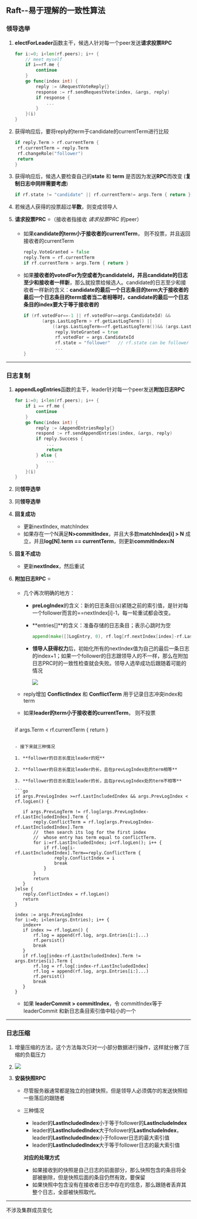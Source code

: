 ## Raft--易于理解的一致性算法

### 领导选举

1. **electForLeader**函数主干，候选人针对每一个peer发送**请求投票RPC**

   ```go
   for i:=0; i<len(rf.peers); i++ {
       // meet myself
       if i==rf.me {
           continue
       }
       go func(index int) {
           reply := &RequestVoteReply{}
           response := rf.sendRequestVote(index, &args, reply)
           if response {
               ...
           }
       }(i)
   }
   ```

2. 获得响应后，要将reply的term于candidate的currentTerm进行比较

   ```go
   if reply.Term > rf.currentTerm {
   	rf.currentTerm = reply.Term
   	rf.changeRole("follower")
   	return
   }
   ```

3. 获得响应后，候选人要检查自己的**state** 和 **term** 是否因为发送**RPC**而改变 (**复制日志中同样需要考虑**)

   ```go
   if rf.state != "candidate" || rf.currentTerm!= args.Term { return }
   ```

4. 若候选人获得的投票超过**半数**，则变成领导人

5. **请求投票PRC** ⭐（接收者指接收 *请求投票PRC* 的peer）

   - 如果**candidate的term小于接收者的currentTerm**， 则不投票，并且返回接收者的currentTerm

     ```go
     reply.VoteGranted = false
     reply.Term = rf.currentTerm
     if rf.currentTerm > args.Term { return }
     ```

   - 如果**接收者的votedFor为空或者为candidateId，并且candidate的日志至少和接收者一样新**，那么就投票给候选人。candidate的日志至少和接收者一样新的含义：**candidate的最后一个日志条目的term大于接收者的最后一个日志条目的term或者当二者相等时，candidate的最后一个日志条目的index要大于等于接收者的**

     ```go
     if (rf.votedFor==-1 || rf.votedFor==args.CandidateId) &&
     		(args.LastLogTerm > rf.getLastLogTerm() ||
     			((args.LastLogTerm==rf.getLastLogTerm())&& (args.LastLogIndex>=rf.getLastLogIndex()))) {
                 reply.VoteGranted = true
                 rf.votedFor = args.CandidateId
                 rf.state = "follower"   // rf.state can be follower or candidate
                 ...
     }
     ```

------



### 日志复制

1. **appendLogEntries**函数的主干，leader针对每一个peer发送**附加日志RPC**

   ```go
   for i:=0; i<len(rf.peers); i++ {
       if i == rf.me {
           continue
       }
       go func(index int) {
           reply := &AppendEntriesReply{}
           respond := rf.sendAppendEntries(index, &args, reply)
           if reply.Success {
               ...
               return
           } else {
               ...
           }
       }(i)
   }
   ```

2. 同**领导选举**

3. 同**领导选举**

4. **回复成功**

   - 更新nextIndex, matchIndex
   - 如果存在一个N满足**N>commitIndex**，并且大多数**matchIndex[i] > N** 成立，并且**log[N].term == currentTerm**，则更新**commitIndex=N**

5. **回复不成功**

   - 更新**nextIndex**，然后重试

6. **附加日志RPC** ⭐

   - 几个再次明确的地方：

     - **preLogIndex**的含义：新的日志条目(s)紧随之前的索引值，是针对每一个follower而言的==nextIndex[i]-1，每一轮重试都会改变。

     - **entries[]**的含义：准备存储的日志条目；表示心跳时为空

       ```go
       append(make([]LogEntry, 0), rf.log[rf.nextIndex[index]-rf.LastIncludedIndex:]...)
       ```

     - **领导人获得权力**后，初始化所有的nextIndex值为自己的最后一条日志的index+1；如果一个follower的日志跟领导人的不一样，那么在附加日志PRC时的一致性检查就会失败。领导人选举成功后跟随着可能的情况

       ![](https://github.com/DreaMer963/distributed-systems/blob/master/pic/appendLog.jpg)

   - reply增加 **ConflictIndex** 和 **ConflictTerm** 用于记录日志冲突index和term

   - 如果**leader的term小于接收者的currentTerm**， 则不投票

     ```go
    if args.Term < rf.currentTerm { return }
     ```
   
   - 接下来就三种情况

     1. **follower的日志长度比leader的短**

     2. **follower的日志长度比leader的长，且在prevLogIndex处的term相等**

     3. **follower的日志长度比leader的长，且在prevLogIndex处的term不相等**

     ```go
     if args.PrevLogIndex >=rf.LastIncludedIndex && args.PrevLogIndex < rf.logLen() {
     
     	if args.PrevLogTerm != rf.log[args.PrevLogIndex-rf.LastIncludedIndex].Term {
     		reply.ConflictTerm = rf.log[args.PrevLogIndex-rf.LastIncludedIndex].Term
     		//  then search its log for the first index
     		//  whose entry has term equal to conflictTerm.
     		for i:=rf.LastIncludedIndex; i<rf.logLen(); i++ {
     			if rf.log[i-rf.LastIncludedIndex].Term==reply.ConflictTerm {
     				reply.ConflictIndex = i
     				break
     			}
     		}
     		return
     	}
     }else {
     	reply.ConflictIndex = rf.logLen()
     	return
     }
     
     index := args.PrevLogIndex
     for i:=0; i<len(args.Entries); i++ {
     	index++
     	if index >= rf.logLen() {
     		rf.log = append(rf.log, args.Entries[i:]...)
     		rf.persist()
     		break
     	}
     	if rf.log[index-rf.LastIncludedIndex].Term != args.Entries[i].Term {
     		rf.log = rf.log[:index-rf.LastIncludedIndex]
     		rf.log = append(rf.log, args.Entries[i:]...)
     		rf.persist()
     		break
     	}
     }
     ```
     
   - 如果 **leaderCommit > commitIndex**，令 commitIndex等于leaderCommit 和新日志条目索引值中较小的一个
------



### 日志压缩

1. 增量压缩的方法，这个方法每次只对一小部分数据进行操作，这样就分散了压缩的负载压力

2. ![](https://github.com/DreaMer963/distributed-systems/blob/master/pic/log-compact.jpg)

3. **安装快照RPC**

   - 尽管服务器通常都是独立的创建快照，但是领导人必须偶尔的发送快照给一些落后的跟随者

   - 三种情况

     - leader的**LastIncludedIndex**小于等于follower的**LastIncludeIndex**
     - leader的**LastIncludedIndex**大于follower的**LastIncludeIndex**，leader的**LastIncludedIndex**小于follower日志的最大索引值
     - leader的**LastIncludedIndex**大于等于follower日志的最大索引值

     **对应的处理方式**

     - 如果接收到的快照是自己日志的前面部分，那么快照包含的条目将全部被删除，但是快照后面的条目仍然有效，要保留
     - 如果快照中包含没有在接收者日志中存在的信息，那么跟随者丢弃其整个日志，全部被快照取代。



------

不涉及集群成员变化